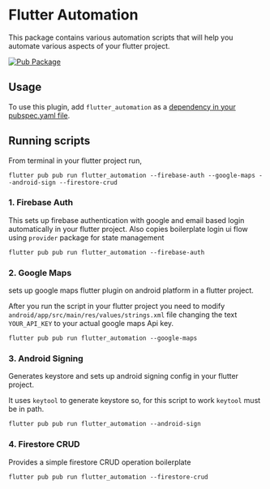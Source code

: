# Flutter Automation
This package contains various automation scripts that will help you automate various aspects of your flutter project.

[![Pub Package](https://img.shields.io/pub/v/flutter_automation.svg?style=flat-square)](https://pub.dartlang.org/packages/flutter_automation)


## Usage
To use this plugin, add `flutter_automation` as a [dependency in your pubspec.yaml file](https://flutter.io/docs/development/packages-and-plugins/using-packages).

## Running scripts
From terminal in your flutter project run,
```
flutter pub pub run flutter_automation --firebase-auth --google-maps --android-sign --firestore-crud
```
### 1. Firebase Auth
This sets up firebase authentication with google and email based login automatically in your flutter project. Also copies boilerplate login ui flow using `provider` package for state management

```
flutter pub pub run flutter_automation --firebase-auth
```

### 2. Google Maps
sets up google maps flutter plugin on android platform in a flutter project.

After you run the script in your flutter project you need to modify `android/app/src/main/res/values/strings.xml` file changing the text `YOUR_API_KEY` to your actual google maps Api key.

```
flutter pub pub run flutter_automation --google-maps
```

### 3. Android Signing
Generates keystore and sets up android signing config in your flutter project.

It uses `keytool` to generate keystore so, for this script to work `keytool` must be in path.

```
flutter pub pub run flutter_automation --android-sign
```

### 4. Firestore CRUD
Provides a simple firestore CRUD operation boilerplate

```
flutter pub pub run flutter_automation --firestore-crud
```